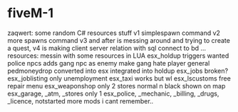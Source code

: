 # fiveM-1
zaqwert:
  some random C# resources stuff
    v1 simplespawn command
    v2 more spawns command
    v3 and after is messing around and trying to create a quest,
    v4 is making client server relation with sql connect to bd ...
resources:
  messin with some resources in LUA
    esx_holdup 
      triggers wanted police npcs
      adds gang npc as enemy
      make gang hate player
      general pedmoneydrop 
        converted into esx
        integrated into holdup
    esx_jobs
      broken?
    esx_joblisting
      only unemployment
    esx_taxi
      works but wl
    esx_lscustoms
      free repair menu
    esx_weaponshop
      only 2 stores normal n black 
      shown on map
    esx_garage, _atm, _stores
      only 1
    esx_police, _mechanic, _billing, _drugs, _licence,
      notstarted
  more mods i cant remember..
      
      
      
